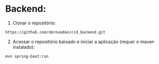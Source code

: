 # Backend:
1. Clonar o repositório:
```
https://github.com/nbrovedan/ccd_backend.git
```
2. Acessar o repositório baixado e iniciar a aplicação (requer o maven instalado):
```
mvn spring-boot:run
```
